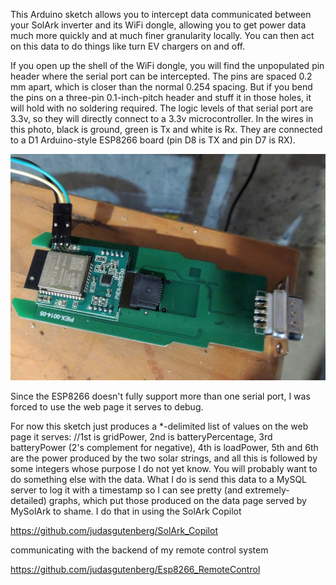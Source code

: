 This Arduino sketch allows you to intercept data communicated between your SolArk inverter and its WiFi dongle, allowing you to get power data much more quickly and at much finer granularity locally. You can then act on this data to do things like turn EV chargers on and off.

If you open up the shell of the WiFi dongle, you will find the unpopulated pin header where the serial port can be intercepted. The pins are spaced 0.2 mm apart, which is closer than the normal 0.254 spacing.  But if you bend the pins on a three-pin 0.1-inch-pitch header and stuff it in those holes, it will hold with no soldering required.
The logic levels of that serial port are 3.3v, so they will directly connect to a 3.3v microcontroller.  In the wires in this photo, black is ground, green is Tx and white is Rx. They are connected to a D1 Arduino-style ESP8266 board (pin D8 is TX and pin D7 is RX).

![alt text](dongle_serial.jpg?raw=true)

Since the ESP8266 doesn't fully support more than one serial port, I was forced to use the web page it serves to debug.

For now this sketch just produces a *-delimited list of values on the web page it serves:
  //1st is gridPower, 2nd is batteryPercentage, 3rd batteryPower (2's complement for negative), 4th is loadPower, 5th and 6th are the power produced by the two solar strings, and all this is followed by some integers whose purpose I do not yet know.
You will probably want to do something else with the data. What I do is send this data to a MySQL server to log it with a timestamp so I can see pretty (and extremely-detailed) graphs, which put those produced on the data page served by MySolArk to shame.  I do that in using the SolArk Copilot

https://github.com/judasgutenberg/SolArk_Copilot

communicating with the backend of my remote control system

https://github.com/judasgutenberg/Esp8266_RemoteControl



